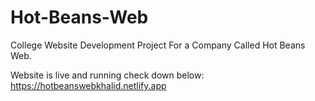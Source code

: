 # Hot-Beans-Web
College Website Development Project For a Company Called Hot Beans Web.

Website is live and running check down below:
https://hotbeanswebkhalid.netlify.app
